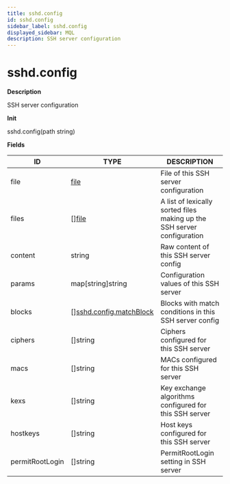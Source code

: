 ```yaml
---
title: sshd.config
id: sshd.config
sidebar_label: sshd.config
displayed_sidebar: MQL
description: SSH server configuration
---
```


# sshd.config

**Description**

SSH server configuration

**Init**

sshd.config(path string)

**Fields**

| ID              | TYPE                                                          | DESCRIPTION                                                             |
| --------------- | ------------------------------------------------------------- | ----------------------------------------------------------------------- |
| file            | [file](file.md)                                               | File of this SSH server configuration                                   |
| files           | &#91;&#93;[file](file.md)                                     | A list of lexically sorted files making up the SSH server configuration |
| content         | string                                                        | Raw content of this SSH server config                                   |
| params          | map[string]string                                             | Configuration values of this SSH server                                 |
| blocks          | &#91;&#93;[sshd.config.matchBlock](sshd.config.matchblock.md) | Blocks with match conditions in this SSH server config                  |
| ciphers         | &#91;&#93;string                                              | Ciphers configured for this SSH server                                  |
| macs            | &#91;&#93;string                                              | MACs configured for this SSH server                                     |
| kexs            | &#91;&#93;string                                              | Key exchange algorithms configured for this SSH server                  |
| hostkeys        | &#91;&#93;string                                              | Host keys configured for this SSH server                                |
| permitRootLogin | &#91;&#93;string                                              | PermitRootLogin setting in SSH server                                   |
